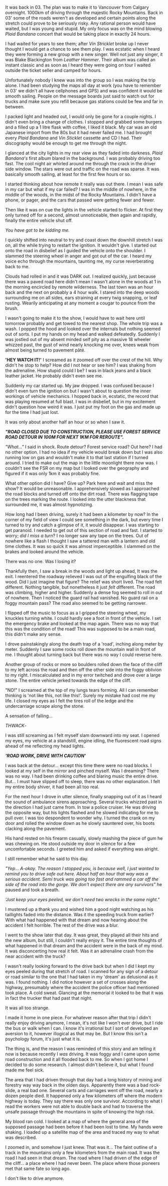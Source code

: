 It was back in 03. The plan was to make it to Vancouver from Calgary overnight. 1000km of driving through the majestic Rocky Mountains. Back in 03' some of the roads weren't as developed and certain points along the stretch could prove to be seriously risky. Any rational person would have waited, but I was young and stupid. My only focus was on the mind blowing *Plaid Bandana* concert that would be taking place in exactly 24 hours.

I had waited for years to see them; after *Vin Stricklet* broke up I never thought I would get a chance to see them play. I was ecstatic when I heard they were forming a new group with a new singer. Well not just any singer, it was Blake Blackington from *Leather Hammer*. Their album was called an instant classic and as soon as I heard they were going on tour I waited outside the ticket seller and camped for hours.

Unfortunately nobody I knew was into the group so I was making the trip alone. I had been studying the maps all day at work (you have to remember in 03' we didn't all have cellphones and GPS) and was confident it would be smooth sailing. People on the message boards just said to watch out for trucks and make sure you refill because gas stations could be few and far in between.

I packed light and headed out, I would only be gone for a couple nights. I didn't even bring a change of clothes. I stopped and grabbed some burgers and a filled up a 1 litre flask with coffee, I liked it black. My car was an old Japanese import from the 80s but it had never failed me. I had brought every *Plaid Bandana* and *Vin Sticklet* cassette and CD I had. Their discography would be enough to get me through the night.

I glanced at the city lights in my rear view as they faded into darkness. *Plaid Bandana's* first album blared in the background. I was probably driving too fast. The cool night air whirled around me through the crack in the driver side window. The stars were out and traffic on the road was sparse. It was basically smooth sailing, at least for the first few hours or so.

I started thinking about how remote it really was out there. I mean I was safe in my car but what if my car failed? I was in the middle of nowhere, in the middle of the woods, in the midst of the Rocky Mountains. I didn't have a phone, or pager, and the cars that passed were getting fewer and fewer.

Then like it was on cue the lights in the vehicle started to flicker. At first they only turned off for a second, almost unnoticeable, then again and rapidly, finally the entire vehicle shut off.

*You have got to be kidding me.*

I quickly shifted into neutral to try and coast down the downhill stretch I was on, all the while trying to restart the ignition. It wouldn't give. I started out onto the road in disbelief as I guided the vehicle onto the shoulder. I slammed the steering wheel in anger and got out of the car. I heard my voice echo through the mountains, taunting me, my curse reverberating back to me.

Clouds had rolled in and it was DARK out. I realized quickly, just because there was a paved road here didn't mean I wasn't alone in the woods at 1 in the morning encircled by remote wilderness. The last town was an hour back and the next on probably a 4 hour walk. I stared into the deep woods surrounding me on all sides, ears straining at every twig snapping, or leaf rusting. Wearily anticipating at any moment a cougar to pounce from the brush.

I wasn't going to make it to the show, I would have to wait here until tomorrow probably and get towed to the nearest shop. The whole trip was a wash. I popped the hood and looked over the internals but nothing seemed out of sorts. I put my hands on my head and walked defeatedly. Suddenly I was jostled out of my absent minded self pity as a massive 18 wheeler whizzed past, the gust of wind nearly knocking me over, knees weak from almost being turned to pavement pâté.

**'HEY WATCH IT!'** I screamed as it zoomed off over the crest of the hill. Why didn't he stop to help? How did I not hear or see him? I was shaking from the adrenaline. How stupid could I be? I was in black jeans and a black leather jacket. He probably didn't even see me.

Suddenly my car started up. My jaw dropped. I was confused because I didn't even turn the ignition on but I wasn't about to question the inner workings of vehicle mechanics. I hopped back in, ecstatic, the record that was playing resumed at full blast. I was in disbelief, but in my excitement didn't question how weird it was. I just put my foot on the gas and made up for the time I had just lost.

It was only about another half an hour or so when I saw it.

***"ROAD CLOSED DUE TO CONSTRUCTION, PLEASE USE FOREST SERVICE ROAD DETOUR IN 100M FOR NEXT 1KM FOR REROUTE".***

*"What..."* I said in shock. Route detour? Forest service road? Out here? I had no other option. I had no idea if my vehicle would break down but I was also running low on gas and wouldn't make it to that last station if I turned around. I tried to make out the map in the little moonlight there now was. I couldn't see the FSR on my map but I looked over the geography and figured if it was only 1km it was probably fine.

What other option did I have? Give up? Park here and wait and miss the show? It would be unreasonable. I apprehensively slowed as I approached the road blocks and turned off onto the dirt road. There was flagging tape on the trees marking the route. I looked into the utter blackness that surrounded me, it was almost hypnotizing.

How long had I been driving, surely it had been a kilometer by now? In the corner of my field of view I could see something in the dark, but every time I turned to try and catch a glimpse of it, it would disappear. I was starting to get paranoid. I needed to get out of this section of road and fast. I started to worry; *did I miss a turn*? I no longer saw any tape on the trees. Out of nowhere like a flash I thought I saw a tattered man with a lantern and old time clothes. It was so quick it was almost imperceptible. I slammed on the brakes and looked around the vehicle.

There was no one. Was I losing it?

Thankfully then, I saw a break in the woods and light up ahead, It was the exit. I reentered the roadway relieved I was out of the engulfing black of the wood. Did I just imagine that figure? The relief was short lived. The road felt different. Nothing tangible, but nonetheless it just *felt d*ifferent. The road was climbing, higher and higher. Suddenly a dense fog seemed to roll in out of nowhere. Then I noticed the guard rail had vanished. No guard rail on a foggy mountain pass? The road also seemed to be  getting narrower.

I flipped off the music to focus as a I gripped the steering wheel, my knuckles turning white. I could hardly see a foot in front of the vehicle. I set the emergency brake and looked at the map again. There was no way that this was the condition of the road! This was supposed to be a main road, this didn't make any sense.

I drove painstakingly along the death trap of a 'road', inching along meter by meter. Suddenly I saw some rocks roll down the mountain wall in front of me. I thought about turning back but there was no way I could reverse here.

Another group of rocks or more so boulders rolled down the face of the cliff to my left across the road and then off the other side into the foggy oblivion to my right. I miscalculated and in my error twitched and drove over a large stone. The entire vehicle jerked towards the edge of the cliff.

"NO!" I screamed at the top of my lungs tears forming. All I can remember thinking is 'not like this, not like this!'. Surely my mistake had cost me my life. I closed my eyes as I felt the tires roll of the ledge and the undercarriage scrape along the stone.

A sensation of falling...

*THWACK*-

I was still screaming as I felt myself slam downward into my seat. I opened my eyes, my vehicle at a standstill, engine idling, the fluorescent road signs ahead of me reflecting my head lights.

***'ROAD WORK, DRIVE WITH CAUTION'***

I was back at the detour... except this time there were no road blocks. I looked at my self in the mirror and pinched myself. Was I dreaming? There was no way. I had been drinking coffee and blaring music the entire drive. But... I must have slipped off to sleep, there was no other explanation. I felt my entire body shiver, it had been all too real.

For the next hour I drove in utter silence, finally snapping out of it as I heard the sound of ambulance sirens approaching. Several trucks whizzed past in the direction I had just came from. In tow a police cruiser. He was driving the opposite way, but his lights flashed and he slowed indicating for me to pull over. I was too despondent to wonder why. I turned the crank on my door and rolled the window down as he slowly sauntered over, his boots clacking along the pavement.

His hand rested on his firearm casually, slowly mashing the piece of gum he was chewing on. He stood outside my door in silence for a few uncomfortable seconds. I greeted him and asked if everything was alright.

I still remember what he said to this day.

*"Yep... A-okay. The reason I stopped you, is because well, I just wanted to remind you to drive safe out here. About half an hour that way was a serious accident. Semi truck was going too fast and rammed a car off the side of the road into the gorge. We don't expect there are any survivors"* he paused and took a breath.

*'Just keep your eyes peeled, we don't need two wrecks in the same night."*

I mustered up a thank you and wished him a good night watching as his taillights faded into the distance. Was it the speeding truck from earlier? With what had happened with that dream and now hearing about the accident I felt horrible. The rest of the drive was a blur.

I went to the show later that day. It was great, they played all their hits and the new album, but still, I couldn't really enjoy it. The entire time thoughts of what happened in that dream and the accident were in the back of my mind. It was disconcerting how real it felt. Was it an adrenaline crash from the near accident with the truck?

I wasn't really looking forward to the drive back but when I did I kept my eyes peeled during that stretch of road. I scanned for any sign of a detour or road similar to the one that I had taken in my 'dream' as delusional as it was. I found nothing. I did notice however a set of crosses along the highway, presumably where the accident the police officer had mentioned took place. A cold sweat. Glancing at the memorial it looked to be that it was in fact the trucker that had past that night.

It was all too strange.

I made it home in one piece. For whatever reason after that trip I didn't really enjoy driving anymore, I mean, it's not like I won't ever drive, but I ride the bus or walk when I can. I know it's irrational but I sort of developed an aversion to it, however illogical as that may be. But I know this isn't a psychology forum, it's just what it is.

The thing is, and the reason I was reminded of this story and am telling it now is because recently I *was* driving. It was foggy and I came upon some road construction and it all flooded back to me. So when I got home I decided to do some research. I almost didn't believe it, but what I found made me feel sick.

The area that I had driven through that day had a long history of mining and forestry way way back in the olden days. Apparently there was a bad rock-slide, a real bad one. Several carts and carriages went off the road, nearly a dozen people died. It happened only a few kilometers off where the modern highway is today. They say there was only one survivor. According to what I read the workers were not able to double back and had to traverse the unsafe passage through the mountains in spite of knowing the high risk.

My blood ran cold. I looked at a map of where the general area of the supposed passage had been before it had been lost to time. My hands were shaking. I loaded up a satellite map of the area and traced my way to what was described.

I zoomed in, and somehow I just knew. That was it... The faint outline of a track in the mountains only a few kilometers from the main road. It was the road I had seen in that dream. The road where I had driven of the edge of the cliff... a place where I had never been. The place where those pioneers met that same fate so long ago.

I don't like to drive anymore.